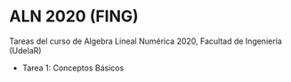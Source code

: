 # ALN 2020 (FING)
Tareas del curso de Algebra Lineal Numérica 2020, Facultad de Ingeniería (UdelaR)
- Tarea 1: Conceptos Básicos
